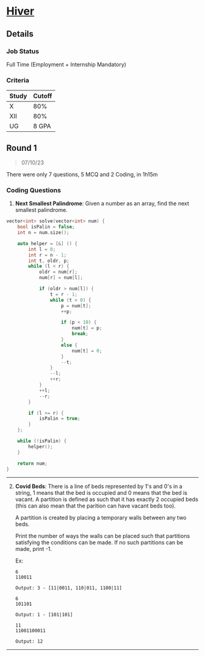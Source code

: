 # [Hiver](https://hiverhq.com/)

## Details

### Job Status

Full Time (Employment + Internship Mandatory)

### Criteria

| Study | Cutoff |
|-------|--------|
| X     | 80%    |
| XII   | 80%    |
| UG    | 8 GPA  |

[comment]: # (Any other details go under this. This is a comment)


[comment]: # (Details about the rounds go under this comment.)

## Round 1

> 07/10/23

[comment]: # (Summary of the sections and experience below this comment.)

There were only 7 questions, 5 MCQ and 2 Coding, in 1h15m

### Coding Questions

1. **Next Smallest Palindrome**: Given a number as an array, find the next smallest palindrome.

[comment]: # (Add any resources or links or code to this question under this comment.)

```cpp
vector<int> solve(vector<int> num) {
    bool isPalin = false;
    int n = num.size();

    auto helper = [&] () {
        int l = 0;
        int r = n - 1;
        int t, oldr, p;
        while (l < r) {
            oldr = num[r];
            num[r] = num[l];

            if (oldr > num[l]) {
                t = r - 1;
                while (t > 0) {
                    p = num[t];
                    ++p;

                    if (p < 10) {
                        num[t] = p;
                        break;
                    }
                    else {
                        num[t] = 0;
                    }
                    --t;
                }
                --l;
                ++r;
            }
            ++l;
            --r;
        }

        if (l >= r) {
            isPalin = true;
        }
    };

    while (!isPalin) {
        helper();
    }

    return num;
}
```

---

2. **Covid Beds**: There is a line of beds represented by 1's and 0's in a string, 1 means that the bed is occupied and 0 means that the bed is vacant. A partition is defined as such that it has exactly 2 occupied beds (this can also mean that the parition can have vacant beds too).

    A partition is created by placing a temporary walls between any two beds.

    Print the number of ways the walls can be placed such that partitions satisfying the conditions can be made. If no such partitions can be made, print -1.

    Ex:
    ```text
    6
    110011

    Output: 3 - [11|0011, 110|011, 1100|11]

    6
    101101

    Output: 1 - [101|101]

    11
    11001100011

    Output: 12
    ```

[comment]: # (Add any resources or links or code to this question under this comment.)

---
